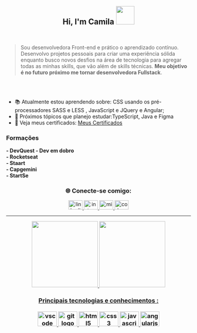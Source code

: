 <div align="center">
 
## Hi, I'm Camila  <img src="https://raw.githubusercontent.com/jakeliny/jakeliny/master/images/cat-gif.gif" width="50">
</div>

<br>
<div>
    <blockquote>Sou desenvolvedora Front-end e prático o aprendizado contínuo.  Desenvolvo projetos pessoais para criar uma experiência sólida
   enquanto busco novos desfios na área de tecnologia
   para agregar todas as minhas skills, que vão além de skills técnicas. <b>Meu objetivo é no futuro próximo me tornar desenvolvedora Fullstack</b>.</blockquote> <br> <br>
 
 - 📚 Atualmente estou aprendendo sobre: CSS usando os pré-processadores SASS e LESS , JavaScript e JQuery e Angular;
- 🎯 Próximos tópicos que planejo estudar:TypeScript, Java e Figma
- 📃 Veja meus certificados: [Meus Certificados](https://github.com/camilamaraschin/certificados)
</div>

<div>
 <h3>  Formações  </h3>
<b> - DevQuest - Dev em dobro <br>
 - Rocketseat <br>
 - Staart <br>
 - Capgemini <br>
 - StartSe <br>
 </b></div>

<section align="center"><h3>🌐 Conecte-se comigo:</h3> 
  <a href="https://www.linkedin.com/in/camilamaraschin/" target="_blank">
    <img src="https://raw.githubusercontent.com/maurodesouza/profile-readme-generator/master/src/assets/icons/social/linkedin/default.svg" width="38" height="25" alt="linkedin logo"  />
  </a>
  <a href="https://www.instagram.com/camilamaraschin_/" target="_blank">
    <img src="https://raw.githubusercontent.com/maurodesouza/profile-readme-generator/master/src/assets/icons/social/instagram/default.svg" width="38" height="25" alt="instagram logo"  />
  </a>
  <a href="camilapb11@hotmail.com" target="_blank">
    <img src="https://raw.githubusercontent.com/maurodesouza/profile-readme-generator/master/src/assets/icons/social/microsoft-outlook/default.svg" width="38" height="25" alt="microsoft-outlook logo"  />
  </a>
  <a href="https://codepen.io/camilamaraschin" target="_blank">
    <img src="https://raw.githubusercontent.com/maurodesouza/profile-readme-generator/master/src/assets/icons/social/codepen/default.svg" width="38" height="25" alt="codepen logo"  />
  </a>
</section>

---
 

<div align="center">
  <a href="https://github.com/camilamaraschin">
  <img height="180em" src="https://github-readme-stats.vercel.app/api?username=camilamaraschin&show_icons=true&theme=dark&include_all_commits=true&count_private=true"/>
  <img height="180em" src="https://github-readme-stats.vercel.app/api/top-langs/?username=camilamaraschin&layout=compact&langs_count=7&theme=dark"/>
</div>


####

 



<div align="center">
<h3> Principais tecnologias e conhecimentos : <br> <br>
  <img src="https://cdn.jsdelivr.net/gh/devicons/devicon/icons/vscode/vscode-original.svg" height="40" width="52" alt="vscode logo"  />
  <img src="https://cdn.jsdelivr.net/gh/devicons/devicon/icons/git/git-original.svg" height="40" width="52" alt="git logo"  />
  <img src="https://cdn.jsdelivr.net/gh/devicons/devicon/icons/html5/html5-original.svg" height="40" width="52" alt="html5 logo"  />
  <img src="https://cdn.jsdelivr.net/gh/devicons/devicon/icons/css3/css3-original.svg" height="40" width="52" alt="css3 logo"  />
  <img src="https://cdn.jsdelivr.net/gh/devicons/devicon/icons/javascript/javascript-original.svg" height="40" width="52" alt="javascript logo"  />
  <img src="https://cdn.jsdelivr.net/gh/devicons/devicon/icons/angularjs/angularjs-original.svg" height="40" width="52" alt="angularjs logo"  />


###
 


